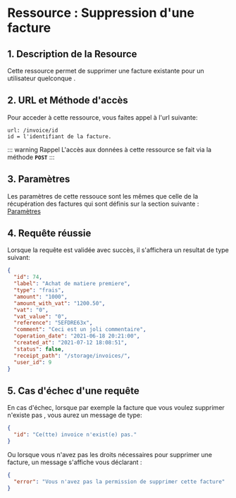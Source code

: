 # Ressource : Suppression d'une facture

## 1. Description de la Resource

Cette ressource permet de supprimer une facture existante pour un utilisateur quelconque .

## 2. URL et Méthode d'accès

Pour acceder à cette ressource, vous faites appel à l'url suivante:

```
url: /invoice/id
id = l'identifiant de la facture.
```

::: warning Rappel
L'accès aux données à cette ressource se fait via la méthode **`POST`**
:::

## 3. Paramètres

Les paramètres de cette ressouce sont les mêmes que celle de la récupération des factures qui sont définis sur la section suivante : [Paramètres](/guide/services/invoice/list#_3-parametres)

## 4. Requête réussie

Lorsque la requête est validée avec succès, il s'affichera un resultat de type suivant:

```json
{
  "id": 74,
  "label": "Achat de matiere premiere",
  "type": "frais",
  "amount": "1000",
  "amount_with_vat": "1200.50",
  "vat": "0",
  "vat_value": "0",
  "reference": "5EFDRE63x",
  "comment": "Ceci est un joli commentaire",
  "operation_date": "2021-06-18 20:21:00",
  "created_at": "2021-07-12 18:08:51",
  "status": false,
  "receipt_path": "/storage/invoices/",
  "user_id": 9
}
```

## 5. Cas d'échec d'une requête

En cas d'échec, lorsque par exemple la facture que vous voulez supprimer n'existe pas , vous aurez un message de type:

```json
{
  "id": "Ce(tte) invoice n'exist(e) pas."
}
```

Ou lorsque vous n'avez pas les droits nécessaires pour supprimer une facture, un message s'affiche vous déclarant :

```json
{
  "error": "Vous n'avez pas la permission de supprimer cette facture"
}
```
